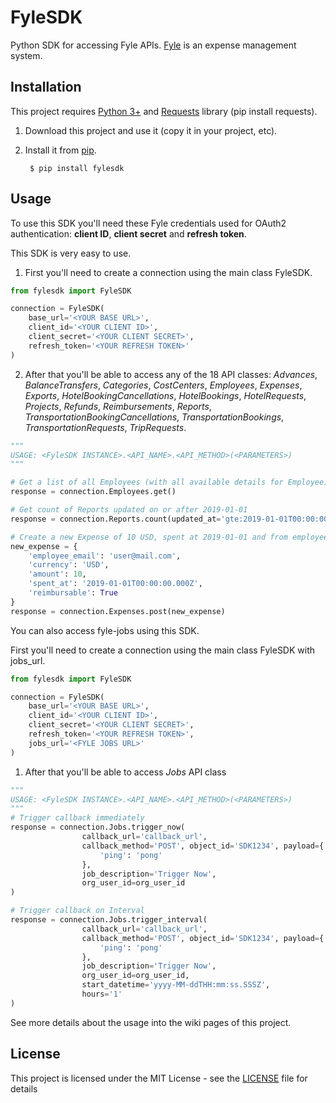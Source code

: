# FyleSDK

Python SDK for accessing Fyle APIs. [Fyle](https://www.fylehq.com/) is an expense management system.

## Installation

This project requires [Python 3+](https://www.python.org/downloads/) and [Requests](https://pypi.org/project/requests/) library (pip install requests).

1. Download this project and use it (copy it in your project, etc).
2. Install it from [pip](https://pypi.org).
        
        $ pip install fylesdk

## Usage

To use this SDK you'll need these Fyle credentials used for OAuth2 authentication: **client ID**, **client secret** and **refresh token**.

This SDK is very easy to use.
1. First you'll need to create a connection using the main class FyleSDK.
```python
from fylesdk import FyleSDK

connection = FyleSDK(
    base_url='<YOUR BASE URL>',
    client_id='<YOUR CLIENT ID>',
    client_secret='<YOUR CLIENT SECRET>',
    refresh_token='<YOUR REFRESH TOKEN>'
)
```
2. After that you'll be able to access any of the 18 API classes: *Advances*, *BalanceTransfers*, *Categories*, *CostCenters*, *Employees*, *Expenses*, *Exports*, *HotelBookingCancellations*, *HotelBookings*, *HotelRequests*, *Projects*, *Refunds*, *Reimbursements*, *Reports*, *TransportationBookingCancellations*, *TransportationBookings*, *TransportationRequests*, *TripRequests*.
```python
"""
USAGE: <FyleSDK INSTANCE>.<API_NAME>.<API_METHOD>(<PARAMETERS>)
"""

# Get a list of all Employees (with all available details for Employee)
response = connection.Employees.get()

# Get count of Reports updated on or after 2019-01-01
response = connection.Reports.count(updated_at='gte:2019-01-01T00:00:00.000Z')

# Create a new Expense of 10 USD, spent at 2019-01-01 and from employee with email user@mail.com
new_expense = {
    'employee_email': 'user@mail.com',
    'currency': 'USD',
    'amount': 10,
    'spent_at': '2019-01-01T00:00:00.000Z',
    'reimbursable': True
}
response = connection.Expenses.post(new_expense)

```

You can also access fyle-jobs using this SDK.

First you'll need to create a connection using the main class FyleSDK with jobs_url.
```python
from fylesdk import FyleSDK

connection = FyleSDK(
    base_url='<YOUR BASE URL>',
    client_id='<YOUR CLIENT ID>',
    client_secret='<YOUR CLIENT SECRET>',
    refresh_token='<YOUR REFRESH TOKEN>',
    jobs_url='<FYLE JOBS URL>'
)
```
1. After that you'll be able to access *Jobs* API class
```python
"""
USAGE: <FyleSDK INSTANCE>.<API_NAME>.<API_METHOD>(<PARAMETERS>)
"""
# Trigger callback immediately
response = connection.Jobs.trigger_now(
                callback_url='callback_url',
                callback_method='POST', object_id='SDK1234', payload={
                    'ping': 'pong'
                },
                job_description='Trigger Now',
                org_user_id=org_user_id
)

# Trigger callback on Interval
response = connection.Jobs.trigger_interval(
                callback_url='callback_url',
                callback_method='POST', object_id='SDK1234', payload={
                    'ping': 'pong'
                },
                job_description='Trigger Now',
                org_user_id=org_user_id,
                start_datetime='yyyy-MM-ddTHH:mm:ss.SSSZ',
                hours='1'
)
```

See more details about the usage into the wiki pages of this project.

## License

This project is licensed under the MIT License - see the [LICENSE](LICENSE) file for details
